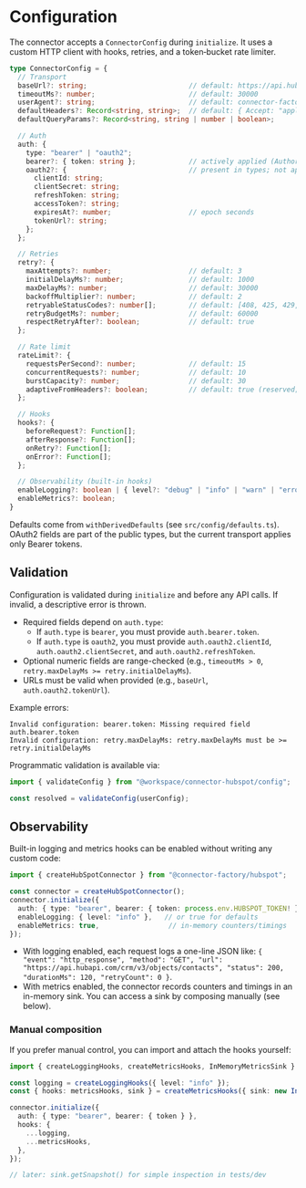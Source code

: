 # Configuration

The connector accepts a `ConnectorConfig` during `initialize`. It uses a custom HTTP client with hooks, retries, and a token‑bucket rate limiter.

```ts
type ConnectorConfig = {
  // Transport
  baseUrl?: string;                         // default: https://api.hubapi.com
  timeoutMs?: number;                       // default: 30000
  userAgent?: string;                       // default: connector-factory-hubspot/0.1.0
  defaultHeaders?: Record<string, string>;  // default: { Accept: "application/json" }
  defaultQueryParams?: Record<string, string | number | boolean>;

  // Auth
  auth: {
    type: "bearer" | "oauth2";
    bearer?: { token: string };             // actively applied (Authorization: Bearer <token>)
    oauth2?: {                              // present in types; not applied by transport yet
      clientId: string;
      clientSecret: string;
      refreshToken: string;
      accessToken?: string;
      expiresAt?: number;                   // epoch seconds
      tokenUrl?: string;
    };
  };

  // Retries
  retry?: {
    maxAttempts?: number;                   // default: 3
    initialDelayMs?: number;                // default: 1000
    maxDelayMs?: number;                    // default: 30000
    backoffMultiplier?: number;             // default: 2
    retryableStatusCodes?: number[];        // default: [408, 425, 429, 500, 502, 503, 504]
    retryBudgetMs?: number;                 // default: 60000
    respectRetryAfter?: boolean;            // default: true
  };

  // Rate limit
  rateLimit?: {
    requestsPerSecond?: number;             // default: 15
    concurrentRequests?: number;            // default: 10
    burstCapacity?: number;                 // default: 30
    adaptiveFromHeaders?: boolean;          // default: true (reserved; not adaptive yet)
  };

  // Hooks
  hooks?: {
    beforeRequest?: Function[];
    afterResponse?: Function[];
    onRetry?: Function[];
    onError?: Function[];
  };

  // Observability (built-in hooks)
  enableLogging?: boolean | { level?: "debug" | "info" | "warn" | "error"; includeQueryParams?: boolean; includeHeaders?: boolean; includeBody?: boolean };
  enableMetrics?: boolean;
}
```

Defaults come from `withDerivedDefaults` (see `src/config/defaults.ts`). OAuth2 fields are part of the public types, but the current transport applies only Bearer tokens.

## Validation

Configuration is validated during `initialize` and before any API calls. If invalid, a descriptive error is thrown.

- Required fields depend on `auth.type`:
  - If `auth.type` is `bearer`, you must provide `auth.bearer.token`.
  - If `auth.type` is `oauth2`, you must provide `auth.oauth2.clientId`, `auth.oauth2.clientSecret`, and `auth.oauth2.refreshToken`.
- Optional numeric fields are range-checked (e.g., `timeoutMs > 0`, `retry.maxDelayMs >= retry.initialDelayMs`).
- URLs must be valid when provided (e.g., `baseUrl`, `auth.oauth2.tokenUrl`).

Example errors:

```text
Invalid configuration: bearer.token: Missing required field auth.bearer.token
Invalid configuration: retry.maxDelayMs: retry.maxDelayMs must be >= retry.initialDelayMs
```

Programmatic validation is available via:

```ts
import { validateConfig } from "@workspace/connector-hubspot/config";

const resolved = validateConfig(userConfig);
```

## Observability

Built-in logging and metrics hooks can be enabled without writing any custom code:

```ts
import { createHubSpotConnector } from "@connector-factory/hubspot";

const connector = createHubSpotConnector();
connector.initialize({
  auth: { type: "bearer", bearer: { token: process.env.HUBSPOT_TOKEN! } },
  enableLogging: { level: "info" },   // or true for defaults
  enableMetrics: true,                 // in-memory counters/timings
});
```

- With logging enabled, each request logs a one-line JSON like: `{ "event": "http_response", "method": "GET", "url": "https://api.hubapi.com/crm/v3/objects/contacts", "status": 200, "durationMs": 120, "retryCount": 0 }`.
- With metrics enabled, the connector records counters and timings in an in-memory sink. You can access a sink by composing manually (see below).

### Manual composition
If you prefer manual control, you can import and attach the hooks yourself:

```ts
import { createLoggingHooks, createMetricsHooks, InMemoryMetricsSink } from "@connector-factory/hubspot";

const logging = createLoggingHooks({ level: "info" });
const { hooks: metricsHooks, sink } = createMetricsHooks({ sink: new InMemoryMetricsSink() }, { service: "hubspot" });

connector.initialize({
  auth: { type: "bearer", bearer: { token } },
  hooks: {
    ...logging,
    ...metricsHooks,
  },
});

// later: sink.getSnapshot() for simple inspection in tests/dev
```
